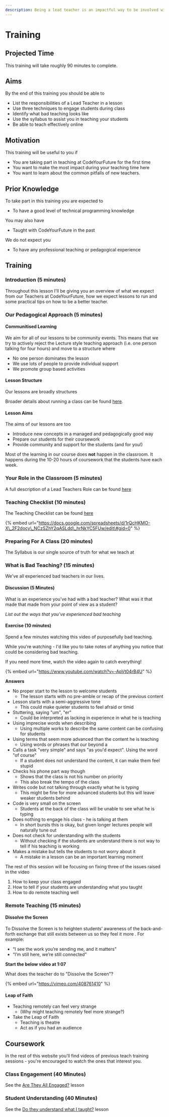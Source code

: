 ```yaml
---
description: Being a lead teacher is an impactful way to be involved with our students.
---
```


# Training

## Projected Time

This training will take roughly 90 minutes to complete.

## Aims

By the end of this training you should be able to

* List the responsibilities of a Lead Teacher in a lesson
* Use three techniques to engage students during class
* Identify what bad teaching looks like
* Use the syllabus to assist you in teaching your students
* Be able to teach effectively online

## Motivation

This training will be useful to you if 

* You are taking part in teaching at CodeYourFuture for the first time
* You want to make the most impact during your teaching time here
* You want to learn about the common pitfalls of new teachers.

## Prior Knowledge

To take part in this training you are expected to 

* To have a good level of technical programming knowledge

You may also have

* Taught with CodeYourFuture in the past

We do not expect you

* To have any professional teaching or pedagogical experience

## Training

### Introduction \(5 minutes\)

Throughout this lesson I'll be giving you an overview of what we expect from our Teachers at CodeYourFuture, how we expect lessons to run and some practical tips on how to be a better teacher. 

### Our Pedagogical Approach \(5 minutes\)

#### Communitised Learning

We aim for all of our lessons to be community events. This means that we try to actively reject the Lecture style teaching approach \(i.e. one person talking for four hours\) and move to a structure where

* No one person dominates the lesson
* We use lots of people to provide individual support
* We promote group based activities 

#### Lesson Structure

Our lessons are broadly structures

Broader details about running a class can be found [here](https://docs.codeyourfuture.io/volunteers/running-a-class).

#### Lesson Aims

The aims of our lessons are too

* Introduce new concepts in a managed and pedagogically good way
* Prepare our students for their coursework
* Provide community and support for the students \(and for you!\)

Most of the learning in our course does **not** happen in the classroom. It happens during the 10-20 hours of coursework that the students have each week. 

### Your Role in the Classroom \(5 minutes\)

A full description of a Lead Teachers Role can be found [here](https://teachertraining.codeyourfuture.io/roles/lead-teacher/role)

### Teaching Checklist \(10 minutes\)

The Teaching Checklist can be found [here](https://docs.google.com/spreadsheets/u/1/d/1rQcHKMO-X_2F2docy_NCzSZhY2qASLdd_hrNkYC5FUw/edit#gid=0)

{% embed url="https://docs.google.com/spreadsheets/d/1rQcHKMO-X\_2F2docy\_NCzSZhY2qASLdd\_hrNkYC5FUw/edit\#gid=0" %}

### Preparing For A Class \(20 minutes\)

The Syllabus is our single source of truth for what we teach at 

### What is Bad Teaching? \(15 minutes\)

We've all experienced bad teachers in our lives. 

#### Discussion \(5 Minutes\)

What is an experience you've had with a bad teacher? What was it that made that made from your point of view as a student?

_List out the ways that you've experienced bad teaching_

#### Exercise \(10 minutes\)

Spend a few minutes watching this video of purposefully bad teaching. 

While you're watching - I'd like you to take notes of anything you notice that could be considering bad teaching. 

If you need more time, watch the video again to catch everything!

{% embed url="https://www.youtube.com/watch?v=-ApVt04rB4U" %}

**Answers**

* No proper start to the lesson to welcome students
  * The lesson starts with no pre-amble or recap of the previous content
* Lesson starts with a semi-aggressive tone
  * This could make quieter students to feel afraid or timid
* Stuttering, saying "um", "er"
  * Could be interpreted as lacking in experience in what he is teaching
* Using imprecise words when describing 
  * Using multiple works to describe the same content can be confusing for students
* Using terms that seem more advanced than the content he is teaching
  * Using words or phrases that our beyond a 
* Calls a task "very simple" and says "as you'd expect". Using the word "of course"
  * If a student does not understand the content, it can make them feel stupid
* Checks his phone part way though
  * Shows that the class is not his number on priority
  * This also break the tempo of the class
* Writes code but not talking through exactly what he is typing
  * This might be fine for more advanced students but this will leave weaker students behind
* Code is very small on the screen
  * Students at the back of the class will be unable to see what he is typing
* Does nothing to engage his class - he is talking at them
  * In short bursts this is okay, but given longer lectures people will naturally tune out
* Does not check for understanding with the students
  * Without checking if the students are understand there is not way to tell if his teaching is working
* Makes a mistake but tells the students to not worry about it
  * A mistake in a lesson can be an important learning moment

The rest of this session will be focusing on fixing three of the issues raised in the video

1. How to keep your class engaged
2. How to tell if your students are understanding what you taught
3. How to do remote teaching well

### Remote Teaching \(15 minutes\)

#### Dissolve the Screen

To Dissolve the Screen is to heighten students’ awareness of the back-and-forth exchange that still exists between us so they feel it more. For example:

* “I see the work you’re sending me, and it matters”
* “I’m still here, we’re still connected”

**Start the below video at 1:07**

What does the teacher do to "Dissolve the Screen"?

{% embed url="https://vimeo.com/408761410" %}

#### Leap of Faith

* Teaching remotely can feel very strange
  * \(Why might teaching remotely feel more strange?\)
* Take the Leap of Faith
  * Teaching is theatre
  * Act as if you had an audience

## Coursework

In the rest of this website you'll find videos of previous teach training sessions - you're encouraged to watch the ones that interest you. 

### Class Engagement \(40 Minutes\)

See the [Are They All Engaged?](../../content/are-they-all-engaged.md) lesson

### Student Understanding \(40 Minutes\)

See the [Do they understand what I taught?](../../content/do-they-understand-what-i-taught.md) lesson


